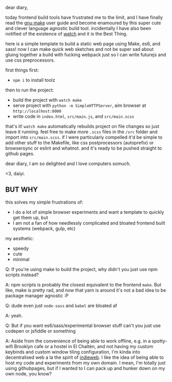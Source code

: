 dear diary,

today frontend build tools have frustrated me to the limit, and I have finally read the [gnu make](https://www.gnu.org/software/make/manual/html_node/index.html) user guide and become enamoured by this super cute and clever language agnostic build tool. incidentally I have also been notified of the existence of [watch](https://linux.die.net/man/1/watch) and it is the Best Thing.

here is a simple template to build a static web page using Make, es6, and sass! now I can make quick web sketches and not be super sad about gluing together a build with fucking webpack just so I can write futurejs and use css preprocessors.

first things first:

- `npm i` to install toolz

then to run the project:

- build the project with `watch make`
- serve project with `python -m SimpleHTTPServer`, aim browser at `http://localhost:8000`
- write code in `index.html`, `src/main.js`, and `src/main.scss`


that's it! `watch make` automatically rebuilds project on file changes so just leave it running. feel free to make more `.scss` files in the `/src` folder and import into `src/main.scss`. if I were particularly compelled it'd be simple to add other stuff to the Makefile, like css postprocessors (autoprefix) or browsersync or eslint and whatnot. and it's ready to be pushed straight to github pages.

dear diary, I am so delighted and I love computers somuch.

<3, daiyi.




## BUT WHY

this solves my simple frustrations of:

- I do a lot of simple browser experiments and want a template to quickly get them up, but
- I am not a fan of how needlessly complicated and bloated frontend built systems (webpack, gulp, etc)

my aesthetic:

- speedy
- cute
- minimal

Q: If you're using make to build the project, why didn't you just use npm scripts instead?

A: npm scripts is probably the closest equivalent to the frontend `make`. But like, make is pretty rad, and now that yarn is around it's not a bad idea to be package manager agnostic :P

Q: dude even just `node-sass` and `babel` are bloated af

A: yeah.

Q: But if you want es6/sass/experimental browser stuff can't you just use codepen or jsfiddle or something

A: Aside from the convenience of being able to work offline, e.g. in a spotty-wifi Brooklyn cafe or a hostel in El Chaltén, and not having my custom keybinds and custom window tiling configuration, I'm kinda into decentralised web a la the spirit of [indieweb](https://indieweb.org/). I like the idea of being able to host my code and experiments from my own domain. I mean, I'm totally just using githubpages, but if I wanted to I can pack up and hunker down on my own node, you know?
